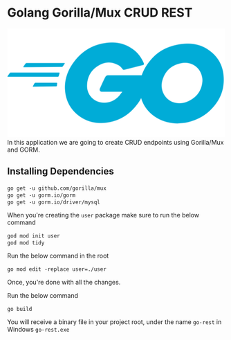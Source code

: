 
# Golang Gorilla/Mux CRUD REST

![golang_icon](./misc/golang-1.svg)
In this application we are going to create CRUD endpoints using Gorilla/Mux and GORM.


## Installing Dependencies
```
go get -u github.com/gorilla/mux
go get -u gorm.io/gorm
go get -u gorm.io/driver/mysql
```


When you're creating the `user` package make sure to run the below command

```
god mod init user
god mod tidy
```

Run the below command in the root

```
go mod edit -replace user=./user
```

Once, you're done with all the changes.

Run the below command 

```
go build
```

You will receive a binary file in your project root,
under the name `go-rest` in Windows `go-rest.exe`





